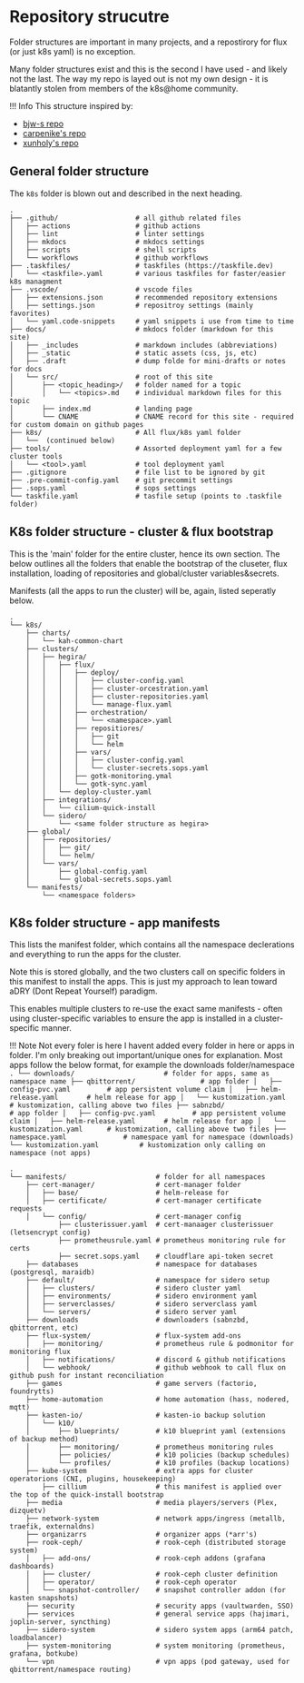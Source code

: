 # Repository strucutre

Folder structures are important in many projects, and a repostirory for flux (or just k8s yaml) is no exception.

Many folder structures exist and this is the second I have used - and likely not the last.
The way my repo is layed out is not my own design - it is blatantly stolen from members of the k8s@home community.

!!! Info This structure inspired by:

- [bjw-s repo](https://github.com/bjw-s/k8s-gitops/)
- [carpenike's repo](https://github.com/carpenike/k8s-gitops/)
- [xunholy's repo](https://github.com/xunholy/k8s-gitops/)

## General folder structure

The `k8s` folder is blown out and described in the next heading.

```
.
├── .github/                   # all github related files
│   ├── actions                # github actions
│   ├── lint                   # linter settings
│   ├── mkdocs                 # mkdocs settings
│   ├── scripts                # shell scripts
│   └── workflows              # github workflows
├── .taskfiles/                # taskfiles (https://taskfile.dev)
│   └── <taskfile>.yaml        # various taskfiles for faster/easier k8s managment
├── .vscode/                   # vscode files
│   ├── extensions.json        # recommended repository extensions
│   ├── settings.json          # repositroy settings (mainly favorites)
│   └── yaml.code-snippets     # yaml snippets i use from time to time
├── docs/                      # mkdocs folder (markdown for this site)
│   ├── _includes              # markdown includes (abbreviations)
│   ├── _static                # static assets (css, js, etc)
│   ├── .draft                 # dump folde for mini-drafts or notes for docs
│   └── src/                   # root of this site
│       ├── <topic_heading>/   # folder named for a topic
│       │   └── <topics>.md    # individual markdown files for this topic
│       ├── index.md           # landing page
│       └── CNAME              # CNAME record for this site - required for custom domain on github pages
├── k8s/                       # All flux/k8s yaml folder
│   └──  (continued below)
├── tools/                     # Assorted deployment yaml for a few cluster tools
│   └── <tool>.yaml            # tool deployment yaml
├── .gitignore                 # file list to be ignored by git
├── .pre-commit-config.yaml    # git precommit settings
├── .sops.yaml                 # sops settings
└── taskfile.yaml              # tasfile setup (points to .taskfile folder)
```

## K8s folder structure - cluster & flux bootstrap

This is the 'main' folder for the entire cluster, hence its own section.  The below outlines all the folders that enable the bootstrap of the cluseter, flux installation, loading of repositories and global/cluster variables&secrets.

Manifests (all the apps to run the cluster) will be, again, listed seperatly below.

```
.
└── k8s/
    ├── charts/
    │   └── kah-common-chart
    ├── clusters/
    │   ├── hegira/
    │   │   ├── flux/
    │   │   │   ├── deploy/
    │   │   │   │   ├── cluster-config.yaml
    │   │   │   │   ├── cluster-orcestration.yaml
    │   │   │   │   ├── cluster-repositories.yaml
    │   │   │   │   └── manage-flux.yaml
    │   │   │   ├── orchestration/
    │   │   │   │   └── <namespace>.yaml
    │   │   │   ├── repositiores/
    │   │   │   │   ├── git
    │   │   │   │   └── helm
    │   │   │   ├── vars/
    │   │   │   │   ├── cluster-config.yaml
    │   │   │   │   └── cluster-secrets.sops.yaml
    │   │   │   ├── gotk-monitoring.ymal
    │   │   │   └── gotk-sync.yaml
    │   │   └── deploy-cluster.yaml
    │   ├── integrations/
    │   │   └── cilium-quick-install
    │   └── sidero/
    │       └── <same folder structure as hegira>
    ├── global/
    │   ├── repositories/
    │   │   ├── git/
    │   │   └── helm/
    │   └── vars/
    │       ├── global-config.yaml
    │       └── global-secrets.sops.yaml
    └── manifests/
        └── <namespace folders>

```

## K8s folder structure - app manifests

This lists the manifest folder, which contains all the namespace declerations and everything to run the apps for the cluster.

Note this is stored globally, and the two clusters call on specific folders in this manifest to install the apps.  This is just my approach to lean toward aDRY (Dont Repeat Yourself) paradigm.

This enables multiple clusters to re-use the exact same manifests - often using cluster-specific variables to ensure the app is installed in a cluster-specific manner.


!!! Note Not every foler is here
    I havent added every folder in here or apps in folder.  I'm only breaking out important/unique ones for explanation.
    Most apps follow the below format, for example the downloads folder/namespace
    ```
    .
    └── downloads/                      # folder for apps, same as namespace name
        ├── qbittorrent/                # app folder
        │   ├── config-pvc.yaml         # app persistent volume claim
        │   ├── helm-release.yaml       # helm release for app
        │   └── kustomization.yaml      # kustomization, calling above two files
        ├── sabnzbd/                    # app folder
        │   ├── config-pvc.yaml         # app persistent volume claim
        │   ├── helm-release.yaml       # helm release for app
        │   └── kustomization.yaml      # kustomization, calling above two files
        ├── namespace.yaml              # namespace yaml for namespace (downloads)
        └── kustomization.yaml          # kustomization only calling on namespace (not apps)
    ```

```
.
└── manifests/                      # folder for all namespaces
    ├── cert-manager/               # cert-manager folder
    │   ├── base/                   # helm-release for
    │   ├── certificate/            # cert-manager certificate requests
    │   └── config/                 # cert-manager config
            ├── clusterissuer.yaml  # cert-manaager clusterissuer (letsencrypt config)
            ├── prometheusrule.yaml # prometheus monitoring rule for certs
            ├── secret.sops.yaml    # cloudflare api-token secret
    ├── databases                   # namespace for databases (postgresql, maraidb)
    ├── default/                    # namespace for sidero setup
    │   ├── clusters/               # sidero cluster yaml
    │   ├── environments/           # sidero environment yaml
    │   ├── serverclasses/          # sidero serverclass yaml
    │   └── servers/                # sidero server yaml
    ├── downloads                   # downloaders (sabnzbd, qbittorrent, etc)
    ├── flux-system/                # flux-system add-ons
    │   ├── monitoring/             # prometheus rule & podmonitor for monitoring flux
    │   ├── notifications/          # discord & github notifications
    │   └── webhook/                # github webhook to call flux on github push for instant reconciliation
    ├── games                       # game servers (factorio, foundrytts)
    ├── home-automation             # home automation (hass, nodered, mqtt)
    ├── kasten-io/                  # kasten-io backup solution
    │   └── k10/
    │       ├── blueprints/         # k10 blueprint yaml (extensions of backup method)
    │       ├── monitoring/         # prometheus monitoring rules
    │       ├── policies/           # k10 policies (backup schedules)
    │       └── profiles/           # k10 profiles (backup locations)
    ├── kube-system                 # extra apps for cluster operatorions (CNI, plugins, housekeeping)
        ├── cillium                 # this manifest is applied over the top of the quick-install bootstrap
    ├── media                       # media players/servers (Plex, dizquetv)
    ├── network-system              # network apps/ingress (metallb, traefik, externaldns)
    ├── organizarrs                 # organizer apps (*arr's)
    ├── rook-ceph/                  # rook-ceph (distributed storage system)
    │   ├── add-ons/                # rook-ceph addons (grafana dashboards)
    │   ├── cluster/                # rook-ceph cluster definition
    │   ├── operator/               # rook-ceph operator
    │   └── snapshot-controller/    # snapshot controller addon (for kasten snapshots)
    ├── security                    # security apps (vaultwarden, SSO)
    ├── services                    # general service apps (hajimari, joplin-server, syncthing)
    ├── sidero-system               # sidero system apps (arm64 patch, loadbalancer)
    ├── system-monitoring           # system monitoring (prometheus, grafana, botkube)
    └── vpn                         # vpn apps (pod gateway, used for qbittorrent/namespace routing)
```